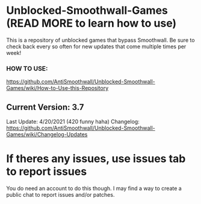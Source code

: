 # Unblocked-Smoothwall-Games (READ MORE to learn how to use)
This is a repository of unblocked games that bypass Smoothwall. Be sure to check back every so often for new updates that come multiple times per week!
### HOW TO USE:
https://github.com/AntiSmoothwall/Unblocked-Smoothwall-Games/wiki/How-to-Use-this-Repository

## Current Version: 3.7
Last Update: 4/20/2021 (420 funny haha)
Changelog: https://github.com/AntiSmoothwall/Unblocked-Smoothwall-Games/wiki/Changelog-Updates

# If theres any issues, use issues tab to report issues
You do need an account to do this though. I may find a way to create a public chat to report issues and/or patches.

